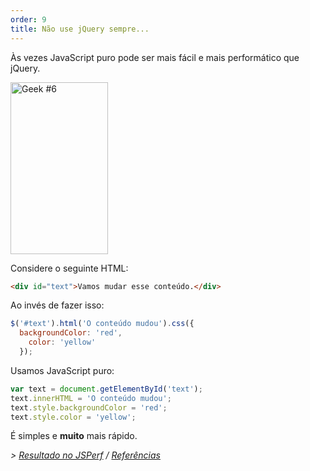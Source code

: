 ```yaml
---
order: 9
title: Não use jQuery sempre...
---
```


Às vezes JavaScript puro pode ser mais fácil e mais performático que jQuery.

<div class="img-right">
  <img id="geek-6" class="icos-geek" src="http://browserdiet.com/img/6.png" alt="Geek #6" width="156" height="275" />
</div>

Considere o seguinte HTML:

```html
<div id="text">Vamos mudar esse conteúdo.</div>
```

Ao invés de fazer isso:

```js
$('#text').html('O conteúdo mudou').css({
  backgroundColor: 'red',
    color: 'yellow'
  });
```

Usamos JavaScript puro:

```js
var text = document.getElementById('text');
text.innerHTML = 'O conteúdo mudou';
text.style.backgroundColor = 'red';
text.style.color = 'yellow';
```

É simples e **muito** mais rápido.

*> [Resultado no JSPerf](http://jsperf.com/jquery-vs-javascript-performance-text) / [Referências](https://github.com/zenorocha/browser-diet/wiki/References#dont-use-jquery)*